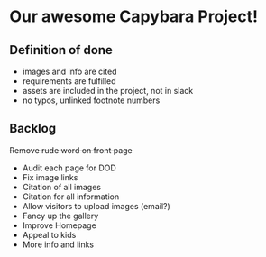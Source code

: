 # Our awesome Capybara Project!

## Definition of done
- images and info are cited
- requirements are fulfilled
- assets are included in the project, not in slack
- no typos, unlinked footnote numbers

## Backlog

~~Remove rude word on front page~~
- Audit each page for DOD
- Fix image links
- Citation of all images
- Citation for all information
- Allow visitors to upload images (email?)
- Fancy up the gallery
- Improve Homepage
- Appeal to kids
- More info and links
